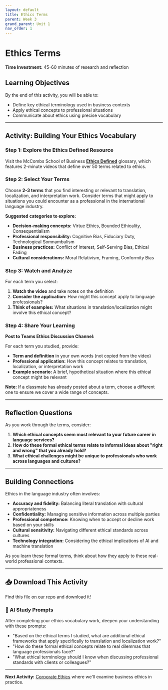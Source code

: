 ```yaml
---
layout: default
title: Ethics Terms
parent: Week 3
grand_parent: Unit 1
nav_order: 1
---
```


# Ethics Terms

**Time Investment:** 45-60 minutes of research and reflection

## Learning Objectives
By the end of this activity, you will be able to:
- Define key ethical terminology used in business contexts
- Apply ethical concepts to professional situations
- Communicate about ethics using precise vocabulary

---

## Activity: Building Your Ethics Vocabulary

### Step 1: Explore the Ethics Defined Resource

Visit the McCombs School of Business **[Ethics Defined](https://ethicsunwrapped.utexas.edu/ethics-defined)** glossary, which features 2-minute videos that define over 50 terms related to ethics.

### Step 2: Select Your Terms

Choose **2-3 terms** that you find interesting or relevant to translation, localization, and interpretation work. Consider terms that might apply to situations you could encounter as a professional in the international language industry.

**Suggested categories to explore:**
- **Decision-making concepts:** Virtue Ethics, Bounded Ethicality, Consequentialism
- **Professional responsibility:** Cognitive Bias, Fiduciary Duty, Technological Somnambulism
- **Business practices:** Conflict of Interest, Self-Serving Bias, Ethical Fading
- **Cultural considerations:** Moral Relativism, Framing, Conformity Bias

### Step 3: Watch and Analyze

For each term you select:
1. **Watch the video** and take notes on the definition
2. **Consider the application:** How might this concept apply to language professionals?
3. **Think of examples:** What situations in translation/localization might involve this ethical concept?

### Step 4: Share Your Learning

**Post to Teams Ethics Discussion Channel:**

For each term you studied, provide:
- **Term and definition** in your own words (not copied from the video)
- **Professional application:** How this concept relates to translation, localization, or interpretation work
- **Example scenario:** A brief, hypothetical situation where this ethical concept might be relevant

**Note:** If a classmate has already posted about a term, choose a different one to ensure we cover a wide range of concepts.

---

## Reflection Questions

As you work through the terms, consider:

1. **Which ethical concepts seem most relevant to your future career in language services?**
2. **How do these formal ethical terms relate to informal ideas about "right and wrong" that you already hold?**
3. **What ethical challenges might be unique to professionals who work across languages and cultures?**

---

## Building Connections

Ethics in the language industry often involves:
- **Accuracy and fidelity:** Balancing literal translation with cultural appropriateness
- **Confidentiality:** Managing sensitive information across multiple parties
- **Professional competence:** Knowing when to accept or decline work based on your skills
- **Cultural sensitivity:** Navigating different ethical standards across cultures
- **Technology integration:** Considering the ethical implications of AI and machine translation

As you learn these formal terms, think about how they apply to these real-world professional contexts.

---

## 📥 Download This Activity

Find this file [on our repo](https://github.com/alainamb/uic_tr35-business-english-II/blob/main/unit1/week3/ethics-terms.md) and download it!

### 🤖 AI Study Prompts
After completing your ethics vocabulary work, deepen your understanding with these prompts:
- "Based on the ethical terms I studied, what are additional ethical frameworks that apply specifically to translation and localization work?"
- "How do these formal ethical concepts relate to real dilemmas that language professionals face?"
- "What ethical terminology should I know when discussing professional standards with clients or colleagues?"

---

**Next Activity:** [Corporate Ethics](corporate-ethics.md) where we'll examine business ethics in practice.

